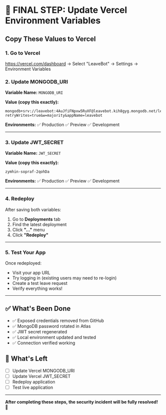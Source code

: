 # 🚀 FINAL STEP: Update Vercel Environment Variables

## Copy These Values to Vercel

### 1. Go to Vercel
https://vercel.com/dashboard → Select "LeaveBot" → Settings → Environment Variables

### 2. Update MONGODB_URI

**Variable Name:** `MONGODB_URI`

**Value (copy this exactly):**
```
mongodb+srv://leavebot:4AuJfiFNpxw5RuXF@leavebot.kih8gyg.mongodb.net/leavebot?retryWrites=true&w=majority&appName=leavebot
```

**Environments:** ✅ Production ✅ Preview ✅ Development

---

### 3. Update JWT_SECRET

**Variable Name:** `JWT_SECRET`

**Value (copy this exactly):**
```
zymhin-sopraf-2qohDa
```

**Environments:** ✅ Production ✅ Preview ✅ Development

---

### 4. Redeploy

After saving both variables:
1. Go to **Deployments** tab
2. Find the latest deployment
3. Click **"..."** menu
4. Click **"Redeploy"**

---

### 5. Test Your App

Once redeployed:
- Visit your app URL
- Try logging in (existing users may need to re-login)
- Create a test leave request
- Verify everything works!

---

## ✅ What's Been Done

- ✅ Exposed credentials removed from GitHub
- ✅ MongoDB password rotated in Atlas
- ✅ JWT secret regenerated
- ✅ Local environment updated and tested
- ✅ Connection verified working

## 🔴 What's Left

- [ ] Update Vercel MONGODB_URI
- [ ] Update Vercel JWT_SECRET
- [ ] Redeploy application
- [ ] Test live application

---

**After completing these steps, the security incident will be fully resolved! 🎉**
